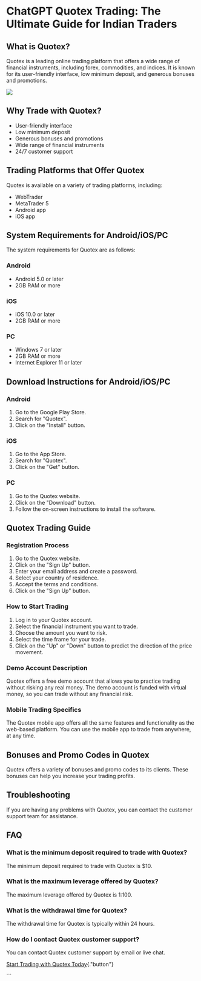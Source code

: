 # ChatGPT Quotex Trading: The Ultimate Guide for Indian Traders

## What is Quotex?

Quotex is a leading online trading platform that offers a wide range of
financial instruments, including forex, commodities, and indices. It is
known for its user-friendly interface, low minimum deposit, and generous
bonuses and promotions.

[![](https://static.quotex.io/files/4_en/300_250.jpg)](https://traff.sbs/brokerqxlid)

## Why Trade with Quotex?

-   User-friendly interface
-   Low minimum deposit
-   Generous bonuses and promotions
-   Wide range of financial instruments
-   24/7 customer support

## Trading Platforms that Offer Quotex

Quotex is available on a variety of trading platforms, including:

-   WebTrader
-   MetaTrader 5
-   Android app
-   iOS app

## System Requirements for Android/iOS/PC

The system requirements for Quotex are as follows:

### Android

-   Android 5.0 or later
-   2GB RAM or more

### iOS

-   iOS 10.0 or later
-   2GB RAM or more

### PC

-   Windows 7 or later
-   2GB RAM or more
-   Internet Explorer 11 or later

## Download Instructions for Android/iOS/PC

### Android

1.  Go to the Google Play Store.
2.  Search for "Quotex".
3.  Click on the "Install" button.

### iOS

1.  Go to the App Store.
2.  Search for "Quotex".
3.  Click on the "Get" button.

### PC

1.  Go to the Quotex website.
2.  Click on the "Download" button.
3.  Follow the on-screen instructions to install the software.

## Quotex Trading Guide

### Registration Process

1.  Go to the Quotex website.
2.  Click on the "Sign Up" button.
3.  Enter your email address and create a password.
4.  Select your country of residence.
5.  Accept the terms and conditions.
6.  Click on the "Sign Up" button.

### How to Start Trading

1.  Log in to your Quotex account.
2.  Select the financial instrument you want to trade.
3.  Choose the amount you want to risk.
4.  Select the time frame for your trade.
5.  Click on the "Up" or "Down" button to predict the
    direction of the price movement.

### Demo Account Description

Quotex offers a free demo account that allows you to practice trading
without risking any real money. The demo account is funded with virtual
money, so you can trade without any financial risk.

### Mobile Trading Specifics

The Quotex mobile app offers all the same features and functionality as
the web-based platform. You can use the mobile app to trade from
anywhere, at any time.

## Bonuses and Promo Codes in Quotex

Quotex offers a variety of bonuses and promo codes to its clients. These
bonuses can help you increase your trading profits.

## Troubleshooting

If you are having any problems with Quotex, you can contact the customer
support team for assistance.

## FAQ

### What is the minimum deposit required to trade with Quotex?

The minimum deposit required to trade with Quotex is \$10.

### What is the maximum leverage offered by Quotex?

The maximum leverage offered by Quotex is 1:100.

### What is the withdrawal time for Quotex?

The withdrawal time for Quotex is typically within 24 hours.

### How do I contact Quotex customer support?

You can contact Quotex customer support by email or live chat.

[Start Trading with Quotex
Today](\%22https://traff.sbs/brokerqxlid\%22){."button"}

\`\`\`

